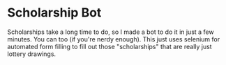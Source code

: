 # Scholarship Bot

Scholarships take a long time to do, so I made a bot to do it in just a few minutes. You can too (if you're nerdy enough).
This just uses selenium for automated form filling to fill out those "scholarships" that are really just lottery drawings.
